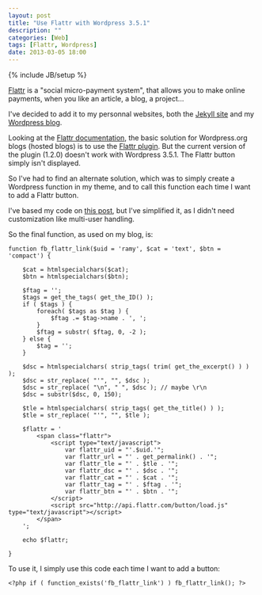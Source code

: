 ```yaml
---
layout: post
title: "Use Flattr with Wordpress 3.5.1"
description: ""
categories: [Web]
tags: [Flattr, Wordpress]
date: 2013-03-05 18:00
---
```

{% include JB/setup %}

[Flattr](http://flattr.com/) is a "social micro-payment system", that allows you to make online payments, when you like an article, a blog, a project...

I've decided to add it to my personnal websites, both the [Jekyll site](http://remyg.fr) and my [Wordpress blog](http://blog.remyg.fr).

Looking at the [Flattr documentation](https://flattr.com/support/button), the basic solution for Wordpress.org blogs (hosted blogs) is to use the [Flattr plugin](https://wordpress.org/extend/plugins/flattr/). But the current version of the plugin (1.2.0) doesn't work with Wordpress 3.5.1. The Flattr button simply isn't displayed.

So I've had to find an alternate solution, which was to simply create a Wordpress function in my theme, and to call this function each time I want to add a Flattr button.

<!--more-->

I've based my code on [this post](http://wpengineer.com/2022/flattr-button-4-wordpress-without-a-plugin/), but I've simplified it, as I didn't need customization like multi-user handling.

So the final function, as used on my blog, is:

	function fb_flattr_link($uid = 'ramy', $cat = 'text', $btn = 'compact') {

		$cat = htmlspecialchars($cat);
		$btn = htmlspecialchars($btn);

		$ftag = '';
		$tags = get_the_tags( get_the_ID() );
		if ( $tags ) {
			foreach( $tags as $tag ) {
				$ftag .= $tag->name . ', ';
			}
			$ftag = substr( $ftag, 0, -2 );
		} else {
			$tag = '';
		}

		$dsc = htmlspecialchars( strip_tags( trim( get_the_excerpt() ) ) );
		$dsc = str_replace( "'", "", $dsc );
		$dsc = str_replace( "\n", " ", $dsc ); // maybe \r\n
		$dsc = substr($dsc, 0, 150);

		$tle = htmlspecialchars( strip_tags( get_the_title() ) );
		$tle = str_replace( "'", "", $tle );

		$flattr = '
			<span class="flattr">
				<script type="text/javascript">
					var flattr_uid = "'.$uid.'";
					var flattr_url = "' . get_permalink() . '";
					var flattr_tle = "' . $tle . '";
					var flattr_dsc = "' . $dsc . '";
					var flattr_cat = "' . $cat . '";
					var flattr_tag = "' . $ftag . '";
					var flattr_btn = "' . $btn . '";
				</script>
				<script src="http://api.flattr.com/button/load.js" type="text/javascript"></script>
			</span>
		';

		echo $flattr;

	}

To use it, I simply use this code each time I want to add a button:

	<?php if ( function_exists('fb_flattr_link') ) fb_flattr_link(); ?>

